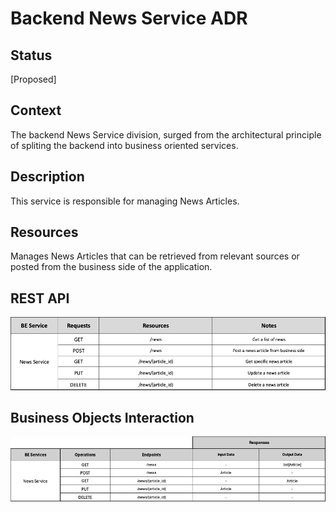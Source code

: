 # Backend News Service ADR

## Status

[Proposed]

## Context

The backend News Service division, surged from the architectural principle of spliting the backend into business oriented services. 

## Description

This service is responsible for managing News Articles.

## Resources

Manages News Articles that can be retrieved from relevant sources or posted from the business side of the application.

## REST API

<img src="../requests/assets/NewsService.png" alt="REST News Service" />

## Business Objects Interaction


<img src="../business-objects/assets/NewsBOs.png" alt="Business Objects Interaction"  />